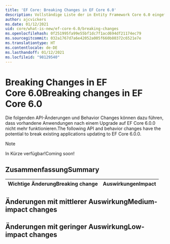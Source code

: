 ```yaml
---
title: 'EF Core: Breaking Changes in EF Core 6.0'
description: Vollständige Liste der in Entity Framework Core 6.0 eingeführten Breaking Changes
author: ajcvickers
ms.date: 01/12/2021
uid: core/what-is-new/ef-core-6.0/breaking-changes
ms.openlocfilehash: 0f251995fa99e55bf1dc7f1acd694df21174ec79
ms.sourcegitcommit: 032a1767d7a6e42052a005f660b80372c6521e7e
ms.translationtype: HT
ms.contentlocale: de-DE
ms.lasthandoff: 01/12/2021
ms.locfileid: "98129540"
---
```

# <a name="breaking-changes-in-ef-core-60"></a><span data-ttu-id="d812f-103">Breaking Changes in EF Core 6.0</span><span class="sxs-lookup"><span data-stu-id="d812f-103">Breaking changes in EF Core 6.0</span></span>

<span data-ttu-id="d812f-104">Die folgenden API-Änderungen und Behavior Changes können dazu führen, dass vorhandene Anwendungen nach einem Upgrade auf EF Core 6.0.0 nicht mehr funktionieren.</span><span class="sxs-lookup"><span data-stu-id="d812f-104">The following API and behavior changes have the potential to break existing applications updating to EF Core 6.0.0.</span></span>

> [!NOTE]
> <span data-ttu-id="d812f-105">In Kürze verfügbar!</span><span class="sxs-lookup"><span data-stu-id="d812f-105">Coming soon!</span></span>

## <a name="summary"></a><span data-ttu-id="d812f-106">Zusammenfassung</span><span class="sxs-lookup"><span data-stu-id="d812f-106">Summary</span></span>

| <span data-ttu-id="d812f-107">**Wichtige Änderung**</span><span class="sxs-lookup"><span data-stu-id="d812f-107">**Breaking change**</span></span>                                                                                                                   | <span data-ttu-id="d812f-108">**Auswirkungen**</span><span class="sxs-lookup"><span data-stu-id="d812f-108">**Impact**</span></span> |
|:--------------------------------------------------------------------------------------------------------------------------------------|------------|

## <a name="medium-impact-changes"></a><span data-ttu-id="d812f-109">Änderungen mit mittlerer Auswirkung</span><span class="sxs-lookup"><span data-stu-id="d812f-109">Medium-impact changes</span></span>

## <a name="low-impact-changes"></a><span data-ttu-id="d812f-110">Änderungen mit geringer Auswirkung</span><span class="sxs-lookup"><span data-stu-id="d812f-110">Low-impact changes</span></span>

